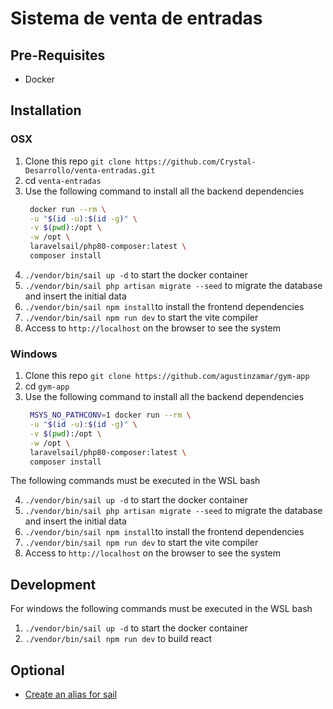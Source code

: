# Sistema de venta de entradas

## Pre-Requisites

- Docker

## Installation

### OSX

1. Clone this repo `git clone https://github.com/Crystal-Desarrollo/venta-entradas.git`
2. cd `venta-entradas`
3. Use the following command to install all the backend dependencies
    ```bash
     docker run --rm \
     -u "$(id -u):$(id -g)" \
     -v $(pwd):/opt \
     -w /opt \
     laravelsail/php80-composer:latest \
     composer install
     ```  
4. `./vendor/bin/sail up -d` to start the docker container
5. `./vendor/bin/sail php artisan migrate --seed` to migrate the database and insert the initial data
6. `./vendor/bin/sail npm install`to install the frontend dependencies
7. `./vendor/bin/sail npm run dev` to start the vite compiler
8. Access to `http://localhost` on the browser to see the system

### Windows

1. Clone this repo `git clone https://github.com/agustinzamar/gym-app`
2. cd `gym-app`
3. Use the following command to install all the backend dependencies
    ```bash
     MSYS_NO_PATHCONV=1 docker run --rm \
     -u "$(id -u):$(id -g)" \
     -v $(pwd):/opt \
     -w /opt \
     laravelsail/php80-composer:latest \
     composer install
     ```  

The following commands must be executed in the WSL bash

4. `./vendor/bin/sail up -d` to start the docker container
5. `./vendor/bin/sail php artisan migrate --seed` to migrate the database and insert the initial
   data
6. `./vendor/bin/sail npm install`to install the frontend dependencies
7. `./vendor/bin/sail npm run dev` to start the vite compiler
8. Access to `http://localhost` on the browser to see the system

## Development

For windows the following commands must be executed in the WSL bash

1. `./vendor/bin/sail up -d` to start the docker container
2. `./vendor/bin/sail npm run dev` to build react

## Optional

- [Create an alias for sail](https://laravel.com/docs/9.x/sail#configuring-a-shell-alias)
